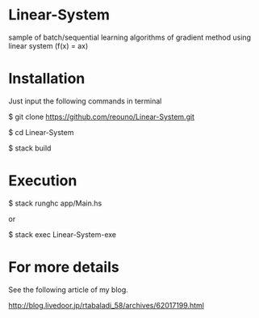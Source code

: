 # Linear-System
sample of batch/sequential learning algorithms of gradient method using linear system (f(x) = ax)

Installation
============

Just input the following commands in terminal

$ git clone https://github.com/reouno/Linear-System.git

$ cd Linear-System

$ stack build

Execution
=========

$ stack runghc app/Main.hs

or

$ stack exec Linear-System-exe

For more details
================

See the following article of my blog.

http://blog.livedoor.jp/rtabaladi_58/archives/62017199.html
